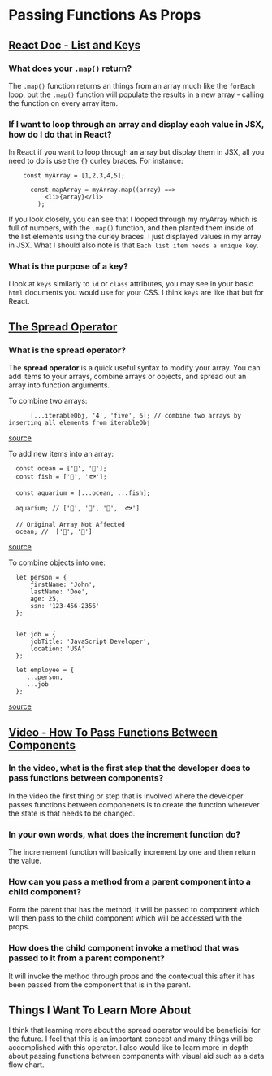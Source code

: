 # Passing Functions As Props # 

## [React Doc - List and Keys](https://reactjs.org/docs/lists-and-keys.html) ##
### What does your `.map()` return? ### 
The `.map()` function returns an things from an array much like the  `forEach` loop, but the `.map()` function will populate the results in a new array - calling the function on every array item. 

### If I want to loop through an array and display each value in JSX, how do I do that in React? ### 
In React if you want to loop through an array but display them in JSX, all you need to do is use the  `{}` curley braces. For instance:

        const myArray = [1,2,3,4,5]; 
        
          const mapArray = myArray.map((array) ==> 
              <li>{array}</li> 
            ); 
            
If you look closely, you can see that I looped through my myArray which is full of numbers, with the `.map()` function, and then planted them inside of the list elements using the curley braces. I just displayed values in my array in JSX. What I should also note is that `Each list item needs a unique key`. 
 
### What is the purpose of a key? ### 
I look at `keys` similarly to `id` or `class` attributes, you may see in your basic `html` documents you would use for your CSS. I think `keys` are like that but for React. 

## [The Spread Operator](https://medium.com/coding-at-dawn/how-to-use-the-spread-operator-in-javascript-b9e4a8b06fab) ## 
### What is the spread operator? ### 
The **spread operator** is a quick useful syntax to modify your array. You can add items to your arrays, combine arrays or objects, and spread out an array into function arguments. 

To combine two arrays: 

          [...iterableObj, '4', 'five', 6]; // combine two arrays by inserting all elements from iterableObj
          
[source](https://developer.mozilla.org/en-US/docs/Web/JavaScript/Reference/Operators/Spread_syntax)
 
To add new items into an array: 

      const ocean = ['🐙', '🦀'];
      const fish = ['🐠', '🐟'];

      const aquarium = [...ocean, ...fish];

      aquarium; // ['🐙', '🦀', '🐠', '🐟']

      // Original Array Not Affected
      ocean; //  ['🐙', '🦀']
      
[source](https://www.samanthaming.com/tidbits/87-5-ways-to-append-item-to-array/)

To combine objects into one: 

      let person = {
          firstName: 'John',
          lastName: 'Doe',
          age: 25,
          ssn: '123-456-2356'
      };


      let job = {
          jobTitle: 'JavaScript Developer',
          location: 'USA'
      };

      let employee = {
         ...person,
         ...job
      };

[source](https://www.javascripttutorial.net/object/javascript-merge-objects/)

## [Video - How To Pass Functions Between Components](https://www.youtube.com/watch?v=c05OL7XbwXU)

### In the video, what is the first step that the developer does to pass functions between components? ###

In the video the first thing or step that is involved where the developer passes functions between componenets is to create the function wherever the state is that needs to be changed. 

### In your own words, what does the increment function do? ### 

The incremement function will basically increment by one and then return the value. 

### How can you pass a method from a parent component into a child component? ### 

Form the parent that has the method, it will be passed to component which will then pass to the child component which will be accessed with the props. 

### How does the child component invoke a method that was passed to it from a parent component? ### 

It will invoke the method through props and the contextual this after it has been passed from the component that is in the parent. 

## Things I Want To Learn More About ##

I think that learning more about the spread operator would be beneficial for the future. I feel that this is an important concept and many things will be accomplished with this operator. I also would like to learn more in depth about passing functions between components with visual aid such as a data flow chart. 
